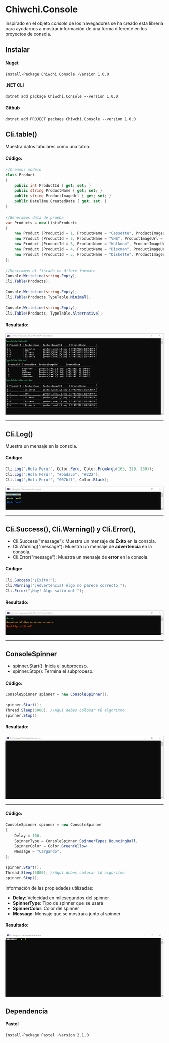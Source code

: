 # Chiwchi.Console
Inspirado en el objeto *console* de los navegadores se ha creado esta libreria para ayudarnos a mostrar información de una forma diferente en los proyectos de consola.

## Instalar

#### Nuget
```Console
Install-Package Chiwchi.Console -Version 1.0.0
```

#### .NET CLI 
```Console
dotnet add package Chiwchi.Console --version 1.0.0
```

#### Github 
```Console
dotnet add PROJECT package Chiwchi.Console --version 1.0.0
```

## Cli.table()
Muestra datos tabulares como una tabla.

#### Código:
```C#
//Creamos modelo
class Product
{
    public int ProductId { get; set; }
    public string ProductName { get; set; }
    public string ProductImageUrl { get; set; }
    public DateTime CreatedDate { get; set; }
}

//Generamos data de prueba
var Products = new List<Product>
{
    new Product {ProductId = 1, ProductName = "Cassette", ProductImageUrl = "product_small_1.png", CreatedDate = DateTime.Now},
    new Product {ProductId = 2, ProductName = "VHS", ProductImageUrl = "product_small_2.png", CreatedDate = DateTime.Now},
    new Product {ProductId = 3, ProductName = "Walkman", ProductImageUrl = "product_small_3.png", CreatedDate = DateTime.Now},
    new Product {ProductId = 4, ProductName = "Discman", ProductImageUrl = "product_small_4.png", CreatedDate = DateTime.Now},
    new Product {ProductId = 5, ProductName = "Diskette", ProductImageUrl = "product_small_5.png", CreatedDate = DateTime.Now}
};

//Mostramos el listado en difere formato 
Console.WriteLine(string.Empty);
Cli.Table(Products);

Console.WriteLine(string.Empty);
Cli.Table(Products,TypeTable.Minimal);

Console.WriteLine(string.Empty);
Cli.Table(Products, TypeTable.Alternative);
```
#### Resultado:
<img src="https://github.com/noctambulo-12/Chiwchi.Console/raw/main/Picture/Cli.Table.png"> 

___

## Cli.Log()

Muestra un mensaje en la consola.

#### Código:
```C#
Cli.Log("¡Hola Perú!", Color.Peru, Color.FromArgb(165, 229, 250));
Cli.Log("¡Hola Perú!", "#bada55", "#222");
Cli.Log("¡Hola Perú!", "007bff", Color.Black);
```
<img src="https://github.com/noctambulo-12/Chiwchi.Console/raw/main/Picture/Cli.Log.png"> 

___

## Cli.Success(), Cli.Warning() y Cli.Error(), 

 - Cli.Success("message"): Muestra un mensaje de **Éxito** en la consola.
 - Cli.Warning("message"): Muestra un mensaje de **advertencia** en la consola.
 - Cli.Error("message"): Muestra un mensaje de **error** en la consola.

#### Código:
```C#
Cli.Success("¡Éxito!");
Cli.Warning("¡Advertencia! Algo no parece correcto.");
Cli.Error("¡Huy! Algo salió mal!");
```

#### Resultado:
<img src="https://github.com/noctambulo-12/Chiwchi.Console/raw/main/Picture/Cli.Status.png"> 

___

## ConsoleSpinner 
 - spinner.Start(): Inicia el subproceso.
 - spinner.Stop(): Termina el subproceso.

#### Código:
```C#
ConsoleSpinner spinner = new ConsoleSpinner();

spinner.Start();
Thread.Sleep(5000); //Aquí debes colocar tú algoritmo 
spinner.Stop();
```
#### Resultado:
<img src="https://github.com/noctambulo-12/Chiwchi.Console/raw/main/Picture/ConsoleSpinner_basic.gif"> 

___

#### Código:
```C#
ConsoleSpinner spinner = new ConsoleSpinner
{
    Delay = 100,
    SpinnerType = ConsoleSpinner.SpinnerTypes.BouncingBall,
    SpinnerColor = Color.GreenYellow
    Message = "Cargando",
};

spinner.Start();
Thread.Sleep(5000); //Aquí debes colocar tú algoritmo 
spinner.Stop();
```
Información de las propiedades utilizadas:
 - **Delay**: Velocidad en milesegundos del spinner
 - **SpinnerType**: Tipo de spinner que se usará
 - **SpinnerColor**: Color del spinner
 - **Message**: Mensaje que se mostrara junto al spinner
 
#### Resultado:
<img src="https://github.com/noctambulo-12/Chiwchi.Console/raw/main/Picture/ConsoleSpinner_full.gif"> 


## Dependencia

#### Pastel
```Console
Install-Package Pastel -Version 2.1.0
```
